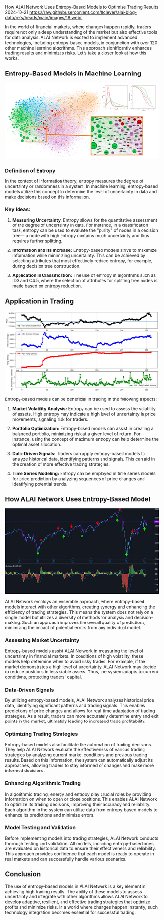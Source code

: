 How ALAI Network Uses Entropy-Based Models to Optimize Trading Results
2024-10-21
https://raw.githubusercontent.com/8clever/alai-blog-data/refs/heads/main/images/18.webp

In the world of financial markets, where changes happen rapidly, traders require not only a deep understanding of the market but also effective tools for data analysis. ALAI Network is excited to implement advanced technologies, including entropy-based models, in conjunction with over 120 other machine learning algorithms. This approach significantly enhances trading results and minimizes risks. Let’s take a closer look at how this works.

## Entropy-Based Models in Machine Learning

![Entropy-Based Models](https://raw.githubusercontent.com/8clever/alai-blog-data/refs/heads/main/images/9.2.webp) 

### Definition of Entropy
In the context of information theory, entropy measures the degree of uncertainty or randomness in a system. In machine learning, entropy-based models utilize this concept to determine the level of uncertainty in data and make decisions based on this information.

### Key Ideas:
1. **Measuring Uncertainty:** Entropy allows for the quantitative assessment of the degree of uncertainty in data. For instance, in a classification task, entropy can be used to evaluate the "purity" of nodes in a decision tree— a node with high entropy contains much uncertainty and thus requires further splitting.

2. **Information and Its Increase:** Entropy-based models strive to maximize information while minimizing uncertainty. This can be achieved by selecting attributes that most effectively reduce entropy, for example, during decision tree construction.

3. **Application in Classification:** The use of entropy in algorithms such as ID3 and C4.5, where the selection of attributes for splitting tree nodes is made based on entropy reduction.

## Application in Trading

![Application in Trading](https://raw.githubusercontent.com/8clever/alai-blog-data/refs/heads/main/images/9.3.webp) 

Entropy-based models can be beneficial in trading in the following aspects:

1. **Market Volatility Analysis:** Entropy can be used to assess the volatility of assets. High entropy may indicate a high level of uncertainty in price movements, signaling risk for traders.

2. **Portfolio Optimization:** Entropy-based models can assist in creating a balanced portfolio, minimizing risk at a given level of return. For instance, using the concept of maximum entropy can help determine the optimal asset allocation.

3. **Data-Driven Signals:** Traders can apply entropy-based models to analyze historical data, identifying patterns and signals. This can aid in the creation of more effective trading strategies.

4. **Time Series Modeling:** Entropy can be employed in time series models for price prediction by analyzing sequences of price changes and identifying potential trends.

## How ALAI Network Uses Entropy-Based Model

![Uses Entropy-Based Model](https://raw.githubusercontent.com/8clever/alai-blog-data/refs/heads/main/images/9.1.webp) 

ALAI Network employs an ensemble approach, where entropy-based models interact with other algorithms, creating synergy and enhancing the efficiency of trading strategies. This means the system does not rely on a single model but utilizes a diversity of methods for analysis and decision-making. Such an approach improves the overall quality of predictions, minimizing the impact of potential errors from any individual model.

### Assessing Market Uncertainty
Entropy-based models assist ALAI Network in measuring the level of uncertainty in financial markets. In conditions of high volatility, these models help determine when to avoid risky trades. For example, if the market demonstrates a high level of uncertainty, ALAI Network may decide to reduce positions in less stable assets. Thus, the system adapts to current conditions, protecting traders' capital.

### Data-Driven Signals
By utilizing entropy-based models, ALAI Network analyzes historical price data, identifying significant patterns and trading signals. This enables predictions of price changes and allows for real-time adaptation of trading strategies. As a result, traders can more accurately determine entry and exit points in the market, ultimately leading to increased trade profitability.

### Optimizing Trading Strategies
Entropy-based models also facilitate the automation of trading decisions. They help ALAI Network evaluate the effectiveness of various trading strategies by analyzing current market conditions and previous trading results. Based on this information, the system can automatically adjust its approaches, allowing traders to stay informed of changes and make more informed decisions.

### Enhancing Algorithmic Trading
In algorithmic trading, energy and entropy play crucial roles by providing information on when to open or close positions. This enables ALAI Network to optimize its trading decisions, improving their accuracy and reliability. Each algorithm in the system can utilize data from entropy-based models to enhance its predictions and minimize errors.

### Model Testing and Validation
Before implementing models into trading strategies, ALAI Network conducts thorough testing and validation. All models, including entropy-based ones, are evaluated on historical data to ensure their effectiveness and reliability. This approach provides confidence that each model is ready to operate in real markets and can successfully handle various scenarios.

## Conclusion
The use of entropy-based models in ALAI Network is a key element in achieving high trading results. The ability of these models to assess uncertainty and integrate with other algorithms allows ALAI Network to develop adaptive, resilient, and effective trading strategies that optimize profits and minimize risks. In a world where changes happen instantly, such technology integration becomes essential for successful trading.
